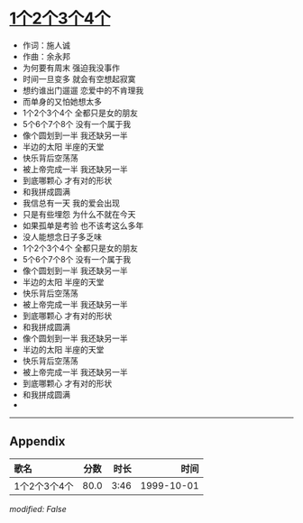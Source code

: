 # [1个2个3个4个](https://music.163.com/song?id=67604)

* 作词：施人诚
* 作曲：余永邦
* 为何要有周末 强迫我没事作
* 时间一旦变多 就会有空想起寂寞
* 想约谁出门遛遛 恋爱中的不肯理我
* 而单身的又怕她想太多
* 1个2个3个4个 全都只是女的朋友
* 5个6个7个8个 没有一个属于我
* 像个圆划到一半 我还缺另一半
* 半边的太阳 半座的天堂
* 快乐背后空荡荡
* 被上帝完成一半 我还缺另一半
* 到底哪颗心 才有对的形状
* 和我拼成圆满
* 我信总有一天 我的爱会出现
* 只是有些埋怨 为什么不就在今天
* 如果孤单是考验 也不该考这么多年
* 没人能想念日子多乏味
* 1个2个3个4个 全都只是女的朋友
* 5个6个7个8个 没有一个属于我
* 像个圆划到一半 我还缺另一半
* 半边的太阳 半座的天堂
* 快乐背后空荡荡
* 被上帝完成一半 我还缺另一半
* 到底哪颗心 才有对的形状
* 和我拼成圆满
* 像个圆划到一半 我还缺另一半
* 半边的太阳 半座的天堂
* 快乐背后空荡荡
* 被上帝完成一半 我还缺另一半
* 到底哪颗心 才有对的形状
* 和我拼成圆满
* 


---

## Appendix

|歌名|分数|时长|时间|
|:---|:---:|---:|---:|
|1个2个3个4个|80.0|3:46|1999-10-01

*modified: False*